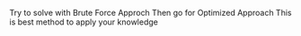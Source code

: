 ​Try to solve with Brute Force Approch
Then go for Optimized Approach
  This is best method to apply your knowledge
